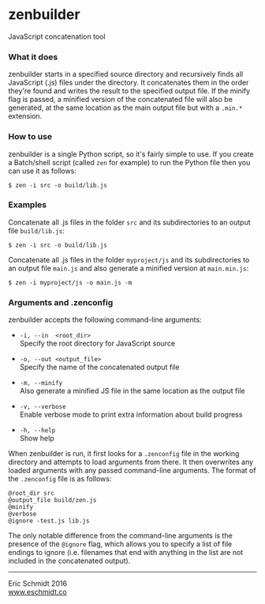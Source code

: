 # zenbuilder

JavaScript concatenation tool

### What it does

zenbuilder starts in a specified source directory and recursively finds all JavaScript (.js) files under the directory. It concatenates them in the order they're found and writes the result to the specified output file. If the minify flag is passed, a minified version of the concatenated file will also be generated, at the same location as the main output file but with a `.min.*` extension.

### How to use

zenbuilder is a single Python script, so it's fairly simple to use. If you create a Batch/shell script (called `zen` for example) to run the Python file then you can use it as follows:

```
$ zen -i src -o build/lib.js
```

### Examples

Concatenate all .js files in the folder `src` and its subdirectories to an output file `build/lib.js`:

```
$ zen -i src -o build/lib.js
```

Concatenate all .js files in the folder `myproject/js` and its subdirectories to an output file `main.js` and also generate a minified version at `main.min.js`:

```
$ zen -i myproject/js -o main.js -m
```

### Arguments and .zenconfig

zenbuilder accepts the following command-line arguments:

* `-i, --in  <root_dir>` \
  Specify the root directory for JavaScript source


* `-o, --out <output_file>` \
  Specify the name of the concatenated output file
  
  
* `-m, --minify` \
  Also generate a minified JS file in the same location as the output file


* `-v, --verbose` \
  Enable verbose mode to print extra information about build progress


* `-h, --help` \
  Show help

When zenbuilder is run, it first looks for a `.zenconfig` file in the working directory and attempts to load arguments from there. It then overwrites any loaded arguments with any passed command-line arguments. The format of the `.zenconfig` file is as follows:

```
@root_dir src
@output_file build/zen.js
@minify
@verbose
@ignore -test.js lib.js
```

The only notable difference from the command-line arguments is the presence of the `@ignore` flag, which allows you to specify a list of file endings to ignore (i.e. filenames that end with anything in the list are not included in the concatenated output).

----
Eric Schmidt 2016 \
www.eschmidt.co
